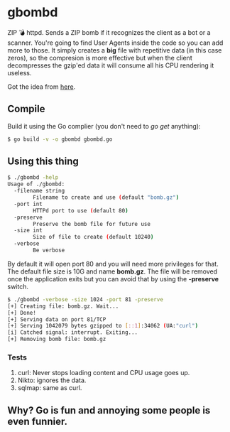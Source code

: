 # gbombd
ZIP 💣  httpd. Sends a ZIP bomb if it recognizes the client as a bot or a scanner. You're going to find User Agents inside the code so you can add more to those.
It simply creates a **big** file with repetitive data (in this case zeros), so the compresion is more effective but when the client decompresses the gzip'ed data it will consume all his CPU rendering it useless.

Got the idea from [here](https://blog.haschek.at/2017/how-to-defend-your-website-with-zip-bombs.html).
## Compile
Build it using the Go complier (you don't need to *go get* anything):
```bash
$ go build -v -o gbombd gbombd.go
```

## Using this thing
```bash
$ ./gbombd -help
Usage of ./gbombd:
  -filename string
    	Filename to create and use (default "bomb.gz")
  -port int
    	HTTPd port to use (default 80)
  -preserve
    	Preserve the bomb file for future use
  -size int
    	Size of file to create (default 10240)
  -verbose
    	Be verbose
```

By default it will open port 80 and you will need more privileges for that. The default file size is 10G and name **bomb.gz**. The file will be removed once the application exits but you can avoid that by using the **-preserve** switch.

```bash
$ ./gbombd -verbose -size 1024 -port 81 -preserve
[+] Creating file: bomb.gz. Wait...
[+] Done!
[+] Serving data on port 81/TCP
[+] Serving 1042079 bytes gzipped to [::1]:34062 (UA:"curl")
[i] Catched signal: interrupt. Exiting...
[+] Removing bomb file: bomb.gz
```

### Tests
1. curl: Never stops loading content and CPU usage goes up.
2. Nikto: ignores the data.
3. sqlmap: same as curl.

## Why? Go is fun and annoying some people is even funnier.

